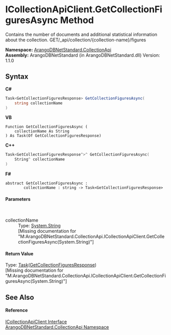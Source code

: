 # ICollectionApiClient.GetCollectionFiguresAsync Method 
 

Contains the number of documents and additional statistical information about the collection. GET/_api/collection/{collection-name}/figures

**Namespace:**&nbsp;<a href="3dcc286c-06c5-3dac-bfbd-fb449b69cd48">ArangoDBNetStandard.CollectionApi</a><br />**Assembly:**&nbsp;ArangoDBNetStandard (in ArangoDBNetStandard.dll) Version: 1.1.0

## Syntax

**C#**<br />
``` C#
Task<GetCollectionFiguresResponse> GetCollectionFiguresAsync(
	string collectionName
)
```

**VB**<br />
``` VB
Function GetCollectionFiguresAsync ( 
	collectionName As String
) As Task(Of GetCollectionFiguresResponse)
```

**C++**<br />
``` C++
Task<GetCollectionFiguresResponse^>^ GetCollectionFiguresAsync(
	String^ collectionName
)
```

**F#**<br />
``` F#
abstract GetCollectionFiguresAsync : 
        collectionName : string -> Task<GetCollectionFiguresResponse> 

```


#### Parameters
&nbsp;<dl><dt>collectionName</dt><dd>Type: <a href="https://docs.microsoft.com/dotnet/api/system.string" target="_blank" rel="noopener noreferrer">System.String</a><br />\[Missing <param name="collectionName"/> documentation for "M:ArangoDBNetStandard.CollectionApi.ICollectionApiClient.GetCollectionFiguresAsync(System.String)"\]</dd></dl>

#### Return Value
Type: <a href="https://docs.microsoft.com/dotnet/api/system.threading.tasks.task-1" target="_blank" rel="noopener noreferrer">Task</a>(<a href="fde7f7fe-97a5-d828-f355-47528ae88e00">GetCollectionFiguresResponse</a>)<br />\[Missing <returns> documentation for "M:ArangoDBNetStandard.CollectionApi.ICollectionApiClient.GetCollectionFiguresAsync(System.String)"\]

## See Also


#### Reference
<a href="115f8915-6e26-9f19-8c7f-b11fd4b90e27">ICollectionApiClient Interface</a><br /><a href="3dcc286c-06c5-3dac-bfbd-fb449b69cd48">ArangoDBNetStandard.CollectionApi Namespace</a><br />